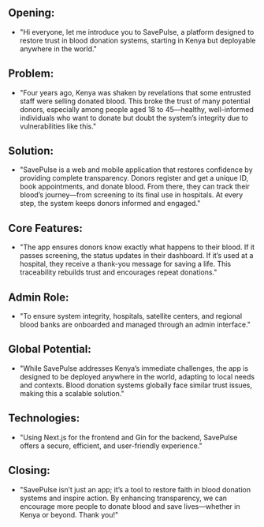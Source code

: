 ## Opening:
* "Hi everyone, let me introduce you to SavePulse, a platform designed to restore trust in blood donation systems, starting in Kenya but deployable anywhere in the world."

## Problem:
* "Four years ago, Kenya was shaken by revelations that some entrusted staff were selling donated blood. This broke the trust of many potential donors, especially among people aged 18 to 45—healthy, well-informed individuals who want to donate but doubt the system’s integrity due to vulnerabilities like this."

## Solution:
* "SavePulse is a web and mobile application that restores confidence by providing complete transparency. Donors register and get a unique ID, book appointments, and donate blood. From there, they can track their blood’s journey—from screening to its final use in hospitals. At every step, the system keeps donors informed and engaged."

## Core Features:
* "The app ensures donors know exactly what happens to their blood. If it passes screening, the status updates in their dashboard. If it’s used at a hospital, they receive a thank-you message for saving a life. This traceability rebuilds trust and encourages repeat donations."

## Admin Role:
* "To ensure system integrity, hospitals, satellite centers, and regional blood banks are onboarded and managed through an admin interface."

## Global Potential:
* "While SavePulse addresses Kenya’s immediate challenges, the app is designed to be deployed anywhere in the world, adapting to local needs and contexts. Blood donation systems globally face similar trust issues, making this a scalable solution."

## Technologies:
* "Using Next.js for the frontend and Gin for the backend, SavePulse offers a secure, efficient, and user-friendly experience."

## Closing:
* "SavePulse isn’t just an app; it’s a tool to restore faith in blood donation systems and inspire action. By enhancing transparency, we can encourage more people to donate blood and save lives—whether in Kenya or beyond. Thank you!"